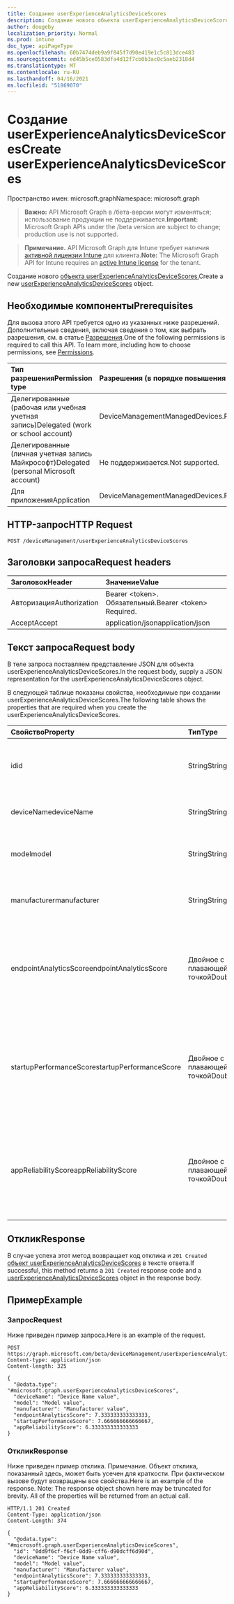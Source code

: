 ```yaml
---
title: Создание userExperienceAnalyticsDeviceScores
description: Создание нового объекта userExperienceAnalyticsDeviceScores.
author: dougeby
localization_priority: Normal
ms.prod: intune
doc_type: apiPageType
ms.openlocfilehash: 60b7474deb9a9f845f7d90e419e1c5c813dce483
ms.sourcegitcommit: ed45b5ce0583dfa4d12f7cb0b3ac0c5aeb2318d4
ms.translationtype: MT
ms.contentlocale: ru-RU
ms.lasthandoff: 04/16/2021
ms.locfileid: "51869070"
---
```

# <a name="create-userexperienceanalyticsdevicescores"></a><span data-ttu-id="64f9e-103">Создание userExperienceAnalyticsDeviceScores</span><span class="sxs-lookup"><span data-stu-id="64f9e-103">Create userExperienceAnalyticsDeviceScores</span></span>

<span data-ttu-id="64f9e-104">Пространство имен: microsoft.graph</span><span class="sxs-lookup"><span data-stu-id="64f9e-104">Namespace: microsoft.graph</span></span>

> <span data-ttu-id="64f9e-105">**Важно:** API Microsoft Graph в /бета-версии могут изменяться; использование продукции не поддерживается.</span><span class="sxs-lookup"><span data-stu-id="64f9e-105">**Important:** Microsoft Graph APIs under the /beta version are subject to change; production use is not supported.</span></span>

> <span data-ttu-id="64f9e-106">**Примечание.** API Microsoft Graph для Intune требует наличия [активной лицензии Intune](https://go.microsoft.com/fwlink/?linkid=839381) для клиента.</span><span class="sxs-lookup"><span data-stu-id="64f9e-106">**Note:** The Microsoft Graph API for Intune requires an [active Intune license](https://go.microsoft.com/fwlink/?linkid=839381) for the tenant.</span></span>

<span data-ttu-id="64f9e-107">Создание нового [объекта userExperienceAnalyticsDeviceScores.](../resources/intune-devices-userexperienceanalyticsdevicescores.md)</span><span class="sxs-lookup"><span data-stu-id="64f9e-107">Create a new [userExperienceAnalyticsDeviceScores](../resources/intune-devices-userexperienceanalyticsdevicescores.md) object.</span></span>

## <a name="prerequisites"></a><span data-ttu-id="64f9e-108">Необходимые компоненты</span><span class="sxs-lookup"><span data-stu-id="64f9e-108">Prerequisites</span></span>
<span data-ttu-id="64f9e-p101">Для вызова этого API требуется одно из указанных ниже разрешений. Дополнительные сведения, включая сведения о том, как выбрать разрешения, см. в статье [Разрешения](/graph/permissions-reference).</span><span class="sxs-lookup"><span data-stu-id="64f9e-p101">One of the following permissions is required to call this API. To learn more, including how to choose permissions, see [Permissions](/graph/permissions-reference).</span></span>

|<span data-ttu-id="64f9e-111">Тип разрешения</span><span class="sxs-lookup"><span data-stu-id="64f9e-111">Permission type</span></span>|<span data-ttu-id="64f9e-112">Разрешения (в порядке повышения привилегий)</span><span class="sxs-lookup"><span data-stu-id="64f9e-112">Permissions (from least to most privileged)</span></span>|
|:---|:---|
|<span data-ttu-id="64f9e-113">Делегированные (рабочая или учебная учетная запись)</span><span class="sxs-lookup"><span data-stu-id="64f9e-113">Delegated (work or school account)</span></span>|<span data-ttu-id="64f9e-114">DeviceManagementManagedDevices.ReadWrite.All</span><span class="sxs-lookup"><span data-stu-id="64f9e-114">DeviceManagementManagedDevices.ReadWrite.All</span></span>|
|<span data-ttu-id="64f9e-115">Делегированные (личная учетная запись Майкрософт)</span><span class="sxs-lookup"><span data-stu-id="64f9e-115">Delegated (personal Microsoft account)</span></span>|<span data-ttu-id="64f9e-116">Не поддерживается.</span><span class="sxs-lookup"><span data-stu-id="64f9e-116">Not supported.</span></span>|
|<span data-ttu-id="64f9e-117">Для приложения</span><span class="sxs-lookup"><span data-stu-id="64f9e-117">Application</span></span>|<span data-ttu-id="64f9e-118">DeviceManagementManagedDevices.ReadWrite.All</span><span class="sxs-lookup"><span data-stu-id="64f9e-118">DeviceManagementManagedDevices.ReadWrite.All</span></span>|

## <a name="http-request"></a><span data-ttu-id="64f9e-119">HTTP-запрос</span><span class="sxs-lookup"><span data-stu-id="64f9e-119">HTTP Request</span></span>
<!-- {
  "blockType": "ignored"
}
-->
``` http
POST /deviceManagement/userExperienceAnalyticsDeviceScores
```

## <a name="request-headers"></a><span data-ttu-id="64f9e-120">Заголовки запроса</span><span class="sxs-lookup"><span data-stu-id="64f9e-120">Request headers</span></span>
|<span data-ttu-id="64f9e-121">Заголовок</span><span class="sxs-lookup"><span data-stu-id="64f9e-121">Header</span></span>|<span data-ttu-id="64f9e-122">Значение</span><span class="sxs-lookup"><span data-stu-id="64f9e-122">Value</span></span>|
|:---|:---|
|<span data-ttu-id="64f9e-123">Авторизация</span><span class="sxs-lookup"><span data-stu-id="64f9e-123">Authorization</span></span>|<span data-ttu-id="64f9e-124">Bearer &lt;token&gt;. Обязательный.</span><span class="sxs-lookup"><span data-stu-id="64f9e-124">Bearer &lt;token&gt; Required.</span></span>|
|<span data-ttu-id="64f9e-125">Accept</span><span class="sxs-lookup"><span data-stu-id="64f9e-125">Accept</span></span>|<span data-ttu-id="64f9e-126">application/json</span><span class="sxs-lookup"><span data-stu-id="64f9e-126">application/json</span></span>|

## <a name="request-body"></a><span data-ttu-id="64f9e-127">Текст запроса</span><span class="sxs-lookup"><span data-stu-id="64f9e-127">Request body</span></span>
<span data-ttu-id="64f9e-128">В теле запроса поставляем представление JSON для объекта userExperienceAnalyticsDeviceScores.</span><span class="sxs-lookup"><span data-stu-id="64f9e-128">In the request body, supply a JSON representation for the userExperienceAnalyticsDeviceScores object.</span></span>

<span data-ttu-id="64f9e-129">В следующей таблице показаны свойства, необходимые при создании userExperienceAnalyticsDeviceScores.</span><span class="sxs-lookup"><span data-stu-id="64f9e-129">The following table shows the properties that are required when you create the userExperienceAnalyticsDeviceScores.</span></span>

|<span data-ttu-id="64f9e-130">Свойство</span><span class="sxs-lookup"><span data-stu-id="64f9e-130">Property</span></span>|<span data-ttu-id="64f9e-131">Тип</span><span class="sxs-lookup"><span data-stu-id="64f9e-131">Type</span></span>|<span data-ttu-id="64f9e-132">Описание</span><span class="sxs-lookup"><span data-stu-id="64f9e-132">Description</span></span>|
|:---|:---|:---|
|<span data-ttu-id="64f9e-133">id</span><span class="sxs-lookup"><span data-stu-id="64f9e-133">id</span></span>|<span data-ttu-id="64f9e-134">String</span><span class="sxs-lookup"><span data-stu-id="64f9e-134">String</span></span>|<span data-ttu-id="64f9e-135">Уникальный идентификатор устройства аналитики пользовательских интерфейсов.</span><span class="sxs-lookup"><span data-stu-id="64f9e-135">The unique identifier of the user experience analytics device scores device.</span></span>|
|<span data-ttu-id="64f9e-136">deviceName</span><span class="sxs-lookup"><span data-stu-id="64f9e-136">deviceName</span></span>|<span data-ttu-id="64f9e-137">String</span><span class="sxs-lookup"><span data-stu-id="64f9e-137">String</span></span>|<span data-ttu-id="64f9e-138">Имя устройства аналитики пользовательского интерфейса.</span><span class="sxs-lookup"><span data-stu-id="64f9e-138">The user experience analytics device name.</span></span>|
|<span data-ttu-id="64f9e-139">model</span><span class="sxs-lookup"><span data-stu-id="64f9e-139">model</span></span>|<span data-ttu-id="64f9e-140">String</span><span class="sxs-lookup"><span data-stu-id="64f9e-140">String</span></span>|<span data-ttu-id="64f9e-141">Модель устройства аналитики пользовательских интерфейсов.</span><span class="sxs-lookup"><span data-stu-id="64f9e-141">The user experience analytics device model.</span></span>|
|<span data-ttu-id="64f9e-142">manufacturer</span><span class="sxs-lookup"><span data-stu-id="64f9e-142">manufacturer</span></span>|<span data-ttu-id="64f9e-143">String</span><span class="sxs-lookup"><span data-stu-id="64f9e-143">String</span></span>|<span data-ttu-id="64f9e-144">Производитель устройств аналитики пользовательских интерфейсов.</span><span class="sxs-lookup"><span data-stu-id="64f9e-144">The user experience analytics device manufacturer.</span></span>|
|<span data-ttu-id="64f9e-145">endpointAnalyticsScore</span><span class="sxs-lookup"><span data-stu-id="64f9e-145">endpointAnalyticsScore</span></span>|<span data-ttu-id="64f9e-146">Двойное с плавающей точкой</span><span class="sxs-lookup"><span data-stu-id="64f9e-146">Double</span></span>|<span data-ttu-id="64f9e-147">Оценка устройства аналитики пользовательского интерфейса.</span><span class="sxs-lookup"><span data-stu-id="64f9e-147">The user experience analytics device score.</span></span> <span data-ttu-id="64f9e-148">Допустимые значения -1.79769313486232E+308 до 1.797693133486232E+308</span><span class="sxs-lookup"><span data-stu-id="64f9e-148">Valid values -1.79769313486232E+308 to 1.79769313486232E+308</span></span>|
|<span data-ttu-id="64f9e-149">startupPerformanceScore</span><span class="sxs-lookup"><span data-stu-id="64f9e-149">startupPerformanceScore</span></span>|<span data-ttu-id="64f9e-150">Двойное с плавающей точкой</span><span class="sxs-lookup"><span data-stu-id="64f9e-150">Double</span></span>|<span data-ttu-id="64f9e-151">Оценка производительности запуска устройства для аналитики пользовательского интерфейса.</span><span class="sxs-lookup"><span data-stu-id="64f9e-151">The user experience analytics device startup performance score.</span></span> <span data-ttu-id="64f9e-152">Допустимые значения -1.79769313486232E+308 до 1.797693133486232E+308</span><span class="sxs-lookup"><span data-stu-id="64f9e-152">Valid values -1.79769313486232E+308 to 1.79769313486232E+308</span></span>|
|<span data-ttu-id="64f9e-153">appReliabilityScore</span><span class="sxs-lookup"><span data-stu-id="64f9e-153">appReliabilityScore</span></span>|<span data-ttu-id="64f9e-154">Двойное с плавающей точкой</span><span class="sxs-lookup"><span data-stu-id="64f9e-154">Double</span></span>|<span data-ttu-id="64f9e-155">Оценка надежности приложения приложения для аналитики пользовательского интерфейса.</span><span class="sxs-lookup"><span data-stu-id="64f9e-155">The user experience analytics device app reliability score.</span></span> <span data-ttu-id="64f9e-156">Допустимые значения -1.79769313486232E+308 до 1.797693133486232E+308</span><span class="sxs-lookup"><span data-stu-id="64f9e-156">Valid values -1.79769313486232E+308 to 1.79769313486232E+308</span></span>|



## <a name="response"></a><span data-ttu-id="64f9e-157">Отклик</span><span class="sxs-lookup"><span data-stu-id="64f9e-157">Response</span></span>
<span data-ttu-id="64f9e-158">В случае успеха этот метод возвращает код отклика и `201 Created` [объект userExperienceAnalyticsDeviceScores](../resources/intune-devices-userexperienceanalyticsdevicescores.md) в тексте ответа.</span><span class="sxs-lookup"><span data-stu-id="64f9e-158">If successful, this method returns a `201 Created` response code and a [userExperienceAnalyticsDeviceScores](../resources/intune-devices-userexperienceanalyticsdevicescores.md) object in the response body.</span></span>

## <a name="example"></a><span data-ttu-id="64f9e-159">Пример</span><span class="sxs-lookup"><span data-stu-id="64f9e-159">Example</span></span>

### <a name="request"></a><span data-ttu-id="64f9e-160">Запрос</span><span class="sxs-lookup"><span data-stu-id="64f9e-160">Request</span></span>
<span data-ttu-id="64f9e-161">Ниже приведен пример запроса.</span><span class="sxs-lookup"><span data-stu-id="64f9e-161">Here is an example of the request.</span></span>
``` http
POST https://graph.microsoft.com/beta/deviceManagement/userExperienceAnalyticsDeviceScores
Content-type: application/json
Content-length: 325

{
  "@odata.type": "#microsoft.graph.userExperienceAnalyticsDeviceScores",
  "deviceName": "Device Name value",
  "model": "Model value",
  "manufacturer": "Manufacturer value",
  "endpointAnalyticsScore": 7.333333333333333,
  "startupPerformanceScore": 7.666666666666667,
  "appReliabilityScore": 6.333333333333333
}
```

### <a name="response"></a><span data-ttu-id="64f9e-162">Отклик</span><span class="sxs-lookup"><span data-stu-id="64f9e-162">Response</span></span>
<span data-ttu-id="64f9e-p105">Ниже приведен пример отклика. Примечание. Объект отклика, показанный здесь, может быть усечен для краткости. При фактическом вызове будут возвращены все свойства.</span><span class="sxs-lookup"><span data-stu-id="64f9e-p105">Here is an example of the response. Note: The response object shown here may be truncated for brevity. All of the properties will be returned from an actual call.</span></span>
``` http
HTTP/1.1 201 Created
Content-Type: application/json
Content-Length: 374

{
  "@odata.type": "#microsoft.graph.userExperienceAnalyticsDeviceScores",
  "id": "0dd9f6cf-f6cf-0dd9-cff6-d90dcff6d90d",
  "deviceName": "Device Name value",
  "model": "Model value",
  "manufacturer": "Manufacturer value",
  "endpointAnalyticsScore": 7.333333333333333,
  "startupPerformanceScore": 7.666666666666667,
  "appReliabilityScore": 6.333333333333333
}
```




